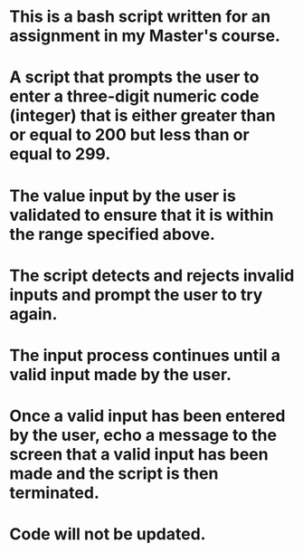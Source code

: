 # This is a bash script written for an assignment in my Master's course.
# A script that prompts the user to enter a three-digit numeric code (integer) that is either greater than or equal to 200 but less than or equal to 299.
# The value input by the user is validated to ensure that it is within the range specified above.
# The script detects and rejects invalid inputs and prompt the user to try again.
# The input process continues until a valid input made by the user.
# Once a valid input has been entered by the user, echo a message to the screen that a valid input has been made and the script is then terminated.
# Code will not be updated.

